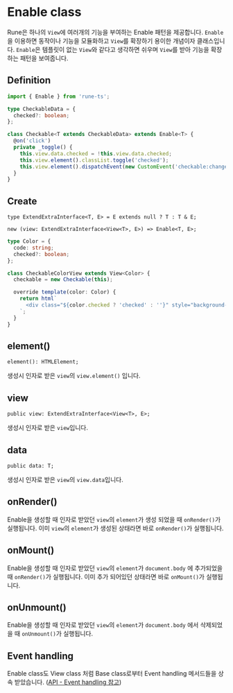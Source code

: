# Enable class

Rune은 하나의 `View`에 여러개의 기능을 부여하는 Enable 패턴을 제공합니다. `Enable`을 이용하면 동작이나 기능을 모듈화하고 `View`를 확장하기 용이한 개념이자 클래스입니다. `Enable`은 템플릿이 없는 `View`와 같다고 생각하면 쉬우며 `View`를 받아 기능을 확장하는 패턴을 보여줍니다.

## Definition

```typescript
import { Enable } from 'rune-ts';

type CheckableData = {
  checked?: boolean;
};

class Checkable<T extends CheckableData> extends Enable<T> {
  @on('click')
  private _toggle() {
    this.view.data.checked = !this.view.data.checked;
    this.view.element().classList.toggle('checked');
    this.view.element().dispatchEvent(new CustomEvent('checkable:change', { bubbles: true }));
  }
}
```

## Create

```
type ExtendExtraInterface<T, E> = E extends null ? T : T & E;

new (view: ExtendExtraInterface<View<T>, E>) => Enable<T, E>;
```

```typescript
type Color = {
  code: string;
  checked?: boolean;
};

class CheckableColorView extends View<Color> {
  checkable = new Checkable(this);

  override template(color: Color) {
    return html`
      <div class="${color.checked ? 'checked' : ''}" style="background-color: ${color.code}"></div>
    `;
  }
}
```

## element()

`element(): HTMLElement;`

생성시 인자로 받은 `view`의 `view.element()` 입니다.

## view

`public view: ExtendExtraInterface<View<T>, E>;`

생성시 인자로 받은 `view`입니다.

## data

`public data: T;`

생성시 인자로 받은 `view`의 `view.data`입니다.

## onRender()

Enable을 생성할 때 인자로 받았던 `view`의 `element`가 생성 되었을 때 `onRender()`가 실행됩니다. 이미 `view`의 `element`가 생성된 상태라면 바로 `onRender()`가 실행됩니다.

## onMount()

Enable을 생성할 때 인자로 받았던 `view`의 `element`가 `document.body` 에 추가되었을 때 `onRender()`가 실행됩니다. 이미 추가 되어있던 상태라면 바로 `onMount()`가 실행됩니다.

## onUnmount()

Enable을 생성할 때 인자로 받았던 `view`의 `element`가 `document.body` 에서 삭제되었을 때 `onUnmount()`가 실행됩니다.

## Event handling

Enable class도 View class 처럼 Base class로부터 Event handling 메서드들을 상속 받았습니다. ([API - Event handling 참고](/ko/api/event.html))
